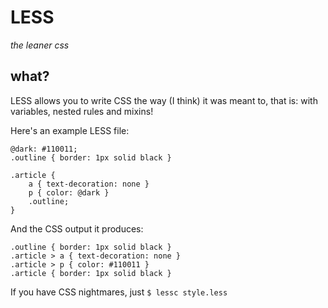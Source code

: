 LESS
====
_the leaner css_

what?
-----
LESS allows you to write CSS the way (I think) it was meant to, that is: with variables, nested rules and mixins!

Here's an example LESS file:
	
	@dark: #110011;
	.outline { border: 1px solid black }
	
	.article {
		a { text-decoration: none }
		p { color: @dark }
		.outline;
	}
	
And the CSS output it produces:
	
	.outline { border: 1px solid black }
	.article > a { text-decoration: none }
	.article > p { color: #110011 }
	.article { border: 1px solid black }
	
If you have CSS nightmares, just 
	`$ lessc style.less`


